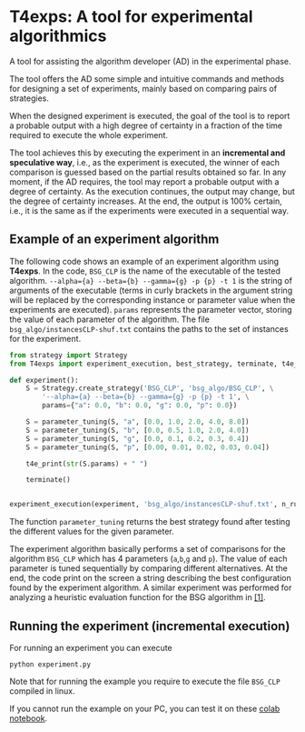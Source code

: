 # T4exps:  A tool  for experimental algorithmics

A tool for assisting the algorithm developer (AD) in the experimental phase. 

The tool offers the AD some simple and intuitive commands and methods for designing a set of experiments, mainly based on comparing pairs of strategies.

When the designed experiment is executed, the goal of the tool is to report a probable output with a high degree of certainty in a fraction of the time required to execute the whole experiment. 

The tool achieves this by executing the experiment in an **incremental and speculative way**, i.e., as the experiment is executed, the winner of each comparison is guessed based on the partial results obtained so far.
In any moment, if the AD requires, the tool may report a probable output with a degree of certainty. As the execution continues, the output may change, but the degree of certainty increases. At the end, the output is 100\% certain, i.e., it is the same as if the experiments were executed in a sequential way. 


## Example of an experiment algorithm

The following code shows an example of an experiment algorithm using **T4exps**. 
In the code, `BSG_CLP` is the name of the executable of the tested algorithm. ``--alpha={a} --beta={b} --gamma={g} -p {p} -t 1`` is the string of arguments of the executable (terms in curly brackets in the argument string will be replaced by the corresponding instance or parameter value when the experiments are executed). `params` represents the parameter vector, storing the value of each parameter of the algorithm. The file `bsg_algo/instancesCLP-shuf.txt` contains the paths to the set of instances for the experiment.

````python
from strategy import Strategy
from T4exps import experiment_execution, best_strategy, terminate, t4e_print

def experiment():
    S = Strategy.create_strategy('BSG_CLP', 'bsg_algo/BSG_CLP', \
        '--alpha={a} --beta={b} --gamma={g} -p {p} -t 1', \
        params={"a": 0.0, "b": 0.0, "g": 0.0, "p": 0.0})

    S = parameter_tuning(S, "a", [0.0, 1.0, 2.0, 4.0, 8.0])
    S = parameter_tuning(S, "b", [0.0, 0.5, 1.0, 2.0, 4.0])
    S = parameter_tuning(S, "g", [0.0, 0.1, 0.2, 0.3, 0.4])
    S = parameter_tuning(S, "p", [0.00, 0.01, 0.02, 0.03, 0.04])

    t4e_print(str(S.params) + " ")

    terminate()  


experiment_execution(experiment, 'bsg_algo/instancesCLP-shuf.txt', n_runs=4)
````

The function `parameter_tuning` returns the best strategy found after testing the different values for the given parameter.

The experiment algorithm basically performs a set of comparisons for the algorithm `BSG_CLP` which has 4 parameters (`a`,`b`,`g` and `p`). The value of each parameter is tuned sequentially by comparing different alternatives. At the end, the code print on the screen a string describing the best configuration found by the experiment algorithm. A similar experiment was performed for analyzing a heuristic evaluation function for the BSG algorithm in [[1]](https://www.sciencedirect.com/science/article/pii/S0305054817300023).


## Running the experiment (incremental execution)

For running an experiment you can execute
````
python experiment.py
````

Note that for running the example you require to execute the file `BSG_CLP` compiled in linux. 

If you cannot run the example on your PC, you can test it on these [colab notebook](https://colab.research.google.com/drive/1ILbTdImp-_laOyJ4Y10D3cxUzUNbZNo4?usp=sharing).
